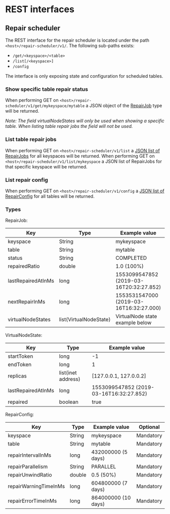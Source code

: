 # REST interfaces

## Repair scheduler

The REST interface for the repair scheduler is located under the path `<host>/repair-scheduler/v1/`.
The following sub-paths exists:
* `/get/<keyspace>/<table>`
* `/list[/<keyspace>]`
* `/config`

The interface is only exposing state and configuration for scheduled tables.


### Show specific table repair status

When performing GET on `<host>/repair-scheduler/v1/get/mykeyspace/mytable` a JSON object of the [RepairJob](../ecchronos-binary/src/test/features/repair_job.json) type will be returned.

*Note: The field virtualNodeStates will only be used when showing a specific table.
When listing table repair jobs the field will not be used.*


### List table repair jobs

When performing GET on `<host>/repair-scheduler/v1/list` a [JSON list of RepairJobs](../ecchronos-binary/src/test/features/repair_job_list.json) for all keyspaces will be returned.
When performing GET on `<host>/repair-scheduler/v1/list/mykeyspace` a JSON list of RepairJobs for that specific keyspace will be returned.


### List repair config

When performing GET on `<host>/repair-scheduler/v1/config` a [JSON list of RepairConfig](../ecchronos-binary/src/test/features/repair_config.json) for all tables will be returned.


### Types

RepairJob:

| Key                    | Type                   | Example value                           | Optional  |
|------------------------|------------------------|-----------------------------------------|-----------|
| keyspace               | String                 | mykeyspace                              | Mandatory |
| table                  | String                 | mytable                                 | Mandatory |
| status                 | String                 | COMPLETED                               | Mandatory |
| repairedRatio          | double                 | 1.0 (100%)                              | Mandatory |
| lastRepairedAtInMs     | long                   | 1553099547852 (2019-03-16T20:32:27.852) | Mandatory |
| nextRepairInMs         | long                   | 1553531547000 (2019-03-16T16:32:27.000) | Mandatory |
| virtualNodeStates      | list(VirtualNodeState) | VirtualNode state example below         | Optional  |

VirtualNodeState:

| Key                | Type               | Example value                           |
|--------------------|--------------------|-----------------------------------------|
| startToken         | long               | -1                                      |
| endToken           | long               | 1                                       |
| replicas           | list(inet address) | [127.0.0.1, 127.0.0.2]                  |
| lastRepairedAtInMs | long               | 1553099547852 (2019-03-16T16:32:27.852) |
| repaired           | boolean            | true                                    |

RepairConfig:

| Key                    | Type       | Example value       | Optional  |
|------------------------|------------|---------------------|-----------|
| keyspace               | String     | mykeyspace          | Mandatory |
| table                  | String     | mytable             | Mandatory |
| repairIntervalInMs     | long       | 432000000 (5 days)  | Mandatory |
| repairParallelism      | String     | PARALLEL            | Mandatory |
| repairUnwindRatio      | double     | 0.5 (50%)           | Mandatory |
| repairWarningTimeInMs  | long       | 604800000 (7 days)  | Mandatory |
| repairErrorTimeInMs    | long       | 864000000 (10 days) | Mandatory |
